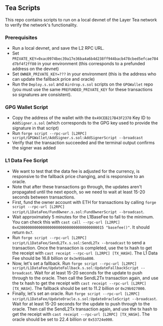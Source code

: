 ## Tea Scripts

This repo contains scripts to run on a local devnet of the Layer Tea network to verify the network's functionality.

### Prerequisites

- Run a local devnet, and save the L2 RPC URL.
- Set `PRIVATE_KEY=0xac0974bec39a17e36ba4a6b4d238ff944bacb478cbed5efcae784d7bf4f2ff80` in your environment (this corresponds to a prefunded address on the devnet)
- Set `OWNER_PRIVATE_KEY=???` in your environment (this is the address who can update the fallback price and oracle)
- Run the `Deploy.s.sol` and `Airdrop.s.sol` scripts on the `GPGWallet` repo (you must use the same `PREFUNDED_PRIVATE_KEY` for these transactions so signatures are consistent).

### GPG Wallet Script

- Copy the address of the wallet with the `0x49CEB217B43F2378` Key ID to `AddSigner.s.sol` (which corresponds to the GPG key used to provide the signature in that script)
- Run `forge script --rpc-url [L2RPC] script/GPGWallet/AddSigner.s.sol:AddSignerScript --broadcast`
- Verify that the transaction succeeded and the terminal output confirms the signer was added

### L1 Data Fee Script

- We want to test that the data fee is adjusted for the currency, is responsive to the fallback price changing, and is responsive to an oracle.
- Note that after these transactions go through, the updates aren't propagated until the next epoch, so we need to wait at least 15-20 seconds between transactions.
- First, fund the owner account with ETH for transactions by calling `forge script --rpc-url [L2RPC] script/L1DataFee/FundOwner.s.sol:FundOwnerScript --broadcast`.
- Wait approximately 5 minutes for the L1BaseFee to fall to the minimum. You can check this with `cast call --rpc-url [L2RPC] 0x4200000000000000000000000000000000000015 "basefee()"`. It should return `0x7`.
- Run `forge script --rpc-url [L2RPC] script/L1DataFee/SendL2Tx.s.sol:SendL2Tx --broadcast` to send a transaction. Once the transaction is completed, use the tx hash to get the receipt with `cast receipt --rpc-url [L2RPC] [TX_HASH]`. The L1 Data Fee should be 16.8 billion or `0x3e95ba800`.
- Now, let's set a fallback. Run `forge script --rpc-url [L2RPC] script/L1DataFee/UpdateFallback.s.sol:UpdateFallbackScript --broadcast`. Wait for at least 15-20 seconds for the update to push through to the oracle. Then call the SendL2Tx transaction again, and use the tx hash to get the receipt with `cast receipt --rpc-url [L2RPC] [TX_HASH]`. The fallback should be set to 11.2 billion or `0x29b927000`.
- Finally, let's set an oracle. Run `forge script --rpc-url [L2RPC] script/L1DataFee/UpdateOracle.s.sol:UpdateOracleScript --broadcast`. Wait for at least 15-20 seconds for the update to push through to the oracle. Then call the SendL2Tx transaction again, and use the tx hash to get the receipt with `cast receipt --rpc-url [L2RPC] [TX_HASH]`. The oracle should be set to 22.4 billion or `0x53724e000`.
